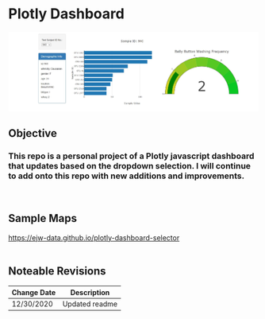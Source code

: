 # Plotly Dashboard 


![Plotly Dashboard with Dropdown Selection](https://github.com/ejw-data/plotly-dashboard-challenge/blob/master/config/images/dashboard1.JPG?raw=true)
<br>
## Objective
### This repo is a personal project of a Plotly javascript dashboard that updates based on the dropdown selection.  I will continue to add onto this repo with new additions and improvements. 
<br>

## Sample Maps
https://ejw-data.github.io/plotly-dashboard-selector
<br>
<br>
## Noteable Revisions
| Change Date | Description |  
|--- | --- |    
| 12/30/2020 | Updated readme |  

<br>
<br>
